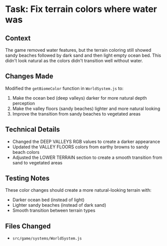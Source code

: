 # Task: Fix terrain colors where water was

## Context
The game removed water features, but the terrain coloring still showed sandy beaches followed by dark sand and then light empty ocean bed. This didn't look natural as the colors didn't transition well without water.

## Changes Made
Modified the `getBiomeColor` function in `WorldSystem.js` to:
1. Make the ocean bed (deep valleys) darker for more natural depth perception
2. Make the valley floors (sandy beaches) lighter and more natural looking
3. Improve the transition from sandy beaches to vegetated areas

## Technical Details
- Changed the DEEP VALLEYS RGB values to create a darker appearance
- Updated the VALLEY FLOORS colors from earthy browns to sandy beach colors
- Adjusted the LOWER TERRAIN section to create a smooth transition from sand to vegetated areas

## Testing Notes
These color changes should create a more natural-looking terrain with:
- Darker ocean bed (instead of light)
- Lighter sandy beaches (instead of dark sand)
- Smooth transition between terrain types

## Files Changed
- `src/game/systems/WorldSystem.js`
